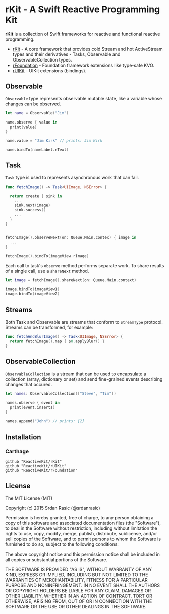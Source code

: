 # rKit - A Swift Reactive Programming Kit

__rKit__ is a collection of Swift frameworks for reactive and functional reactive programming.

* [rKit](https://github.com/ReactiveKit/rKit) - A core framework that provides cold Stream and hot ActiveStream types and their derivatives -  Tasks, Observable and ObservableCollection types.
* [rFoundation](https://github.com/ReactiveKit/rFoundation) - Foundation framework extensions like type-safe KVO.
* [rUIKit](https://github.com/ReactiveKit/rUIKit) - UIKit extensions (bindings).

## Observable

`Observable` type represents observable mutable state, like a variable whose changes can be observed.

```swift
let name = Observable("Jim")

name.observe { value in
  print(value)
}

name.value = "Jim Kirk" // prints: Jim Kirk

name.bindTo(nameLabel.rText)
```

## Task

`Task` type is used to represents asynchronous work that can fail.

```swift
func fetchImage() -> Task<UIImage, NSError> {

  return create { sink in
    ...
    sink.next(image)
    sink.success()
    ...
  }
}


fetchImage().observeNext(on: Queue.Main.contex) { image in
  ...
}

fetchImage().bindTo(imageView.rImage)

```

Each call to task's `observe` method performs separate work. To share results of a single call, use a `shareNext` method.

```swift
let image = fetchImage().shareNext(on: Queue.Main.context)

image.bindTo(imageView1)
image.bindTo(imageView2)
```

## Streams

Both Task and Observable are streams that conform to `StreamType` protocol. Streams can be transformed, for example:

```swift
func fetchAndBlurImage() -> Task<UIImage, NSError> {
  return fetchImage().map { $0.applyBlur() }
}

```

## ObservableCollection

`ObservableCollection` is a stream that can be used to encapsulate a collection (array, dictionary or set) and send fine-grained events describing changes that occured. 

```swift
let names: ObservableCollection(["Steve", "Tim"])

names.observe { event in
  print(event.inserts)
}

names.append("John") // prints: [2]
```

## Installation

### Carthage

```
github "ReactiveKit/rKit" 
github "ReactiveKit/rUIKit"
github "ReactiveKit/rFoundation"
```


## License

The MIT License (MIT)

Copyright (c) 2015 Srdan Rasic (@srdanrasic)

Permission is hereby granted, free of charge, to any person obtaining a copy
of this software and associated documentation files (the "Software"), to deal
in the Software without restriction, including without limitation the rights
to use, copy, modify, merge, publish, distribute, sublicense, and/or sell
copies of the Software, and to permit persons to whom the Software is
furnished to do so, subject to the following conditions:

The above copyright notice and this permission notice shall be included in
all copies or substantial portions of the Software.

THE SOFTWARE IS PROVIDED "AS IS", WITHOUT WARRANTY OF ANY KIND, EXPRESS OR
IMPLIED, INCLUDING BUT NOT LIMITED TO THE WARRANTIES OF MERCHANTABILITY,
FITNESS FOR A PARTICULAR PURPOSE AND NONINFRINGEMENT. IN NO EVENT SHALL THE
AUTHORS OR COPYRIGHT HOLDERS BE LIABLE FOR ANY CLAIM, DAMAGES OR OTHER
LIABILITY, WHETHER IN AN ACTION OF CONTRACT, TORT OR OTHERWISE, ARISING FROM,
OUT OF OR IN CONNECTION WITH THE SOFTWARE OR THE USE OR OTHER DEALINGS IN
THE SOFTWARE.